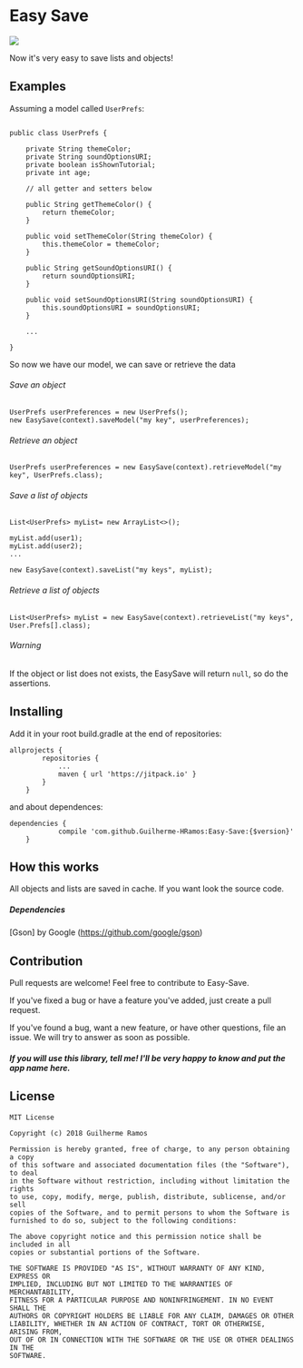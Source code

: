 # Easy Save

[![](https://jitpack.io/v/Guilherme-HRamos/Easy-Save.svg)](https://jitpack.io/#Guilherme-HRamos/Easy-Save)


Now it's very easy to save lists and objects!


## Examples

Assuming a model called `UserPrefs`:
```

public class UserPrefs {

    private String themeColor;
    private String soundOptionsURI;
    private boolean isShownTutorial;
    private int age;

    // all getter and setters below

    public String getThemeColor() {
        return themeColor;
    }

    public void setThemeColor(String themeColor) {
        this.themeColor = themeColor;
    }

    public String getSoundOptionsURI() {
        return soundOptionsURI;
    }

    public void setSoundOptionsURI(String soundOptionsURI) {
        this.soundOptionsURI = soundOptionsURI;
    }
    
    ...

}

```

So now we have our model, we can save or retrieve the data

###### Save an object

```
UserPrefs userPreferences = new UserPrefs();
new EasySave(context).saveModel("my key", userPreferences);
```

###### Retrieve an object

```
UserPrefs userPreferences = new EasySave(context).retrieveModel("my key", UserPrefs.class);
```
###### Save a list of objects

```
List<UserPrefs> myList= new ArrayList<>();

myList.add(user1);
myList.add(user2);
...

new EasySave(context).saveList("my keys", myList);
```

###### Retrieve a list of objects

```
List<UserPrefs> myList = new EasySave(context).retrieveList("my keys", User.Prefs[].class);
```

###### Warning

If the object or list does not exists, the EasySave will return `null`, so do the assertions.


## Installing

Add it in your root build.gradle at the end of repositories:
```
allprojects {
		repositories {
			...
			maven { url 'https://jitpack.io' }
		}
	}
```
and about dependences:
```
dependencies {
	        compile 'com.github.Guilherme-HRamos:Easy-Save:{$version}'
	}
```

## How this works

All objects and lists are saved in cache. If you want look the source code.

##### Dependencies

[Gson] by Google (https://github.com/google/gson)

## Contribution

Pull requests are welcome!
Feel free to contribute to Easy-Save.

If you've fixed a bug or have a feature you've added, just create a pull request.

If you've found a bug, want a new feature, or have other questions, file an issue. We will try to answer as soon as possible.

##### If you will use this library, tell me! I'll be very happy to know and put the app name here.

## License

```
MIT License

Copyright (c) 2018 Guilherme Ramos

Permission is hereby granted, free of charge, to any person obtaining a copy
of this software and associated documentation files (the "Software"), to deal
in the Software without restriction, including without limitation the rights
to use, copy, modify, merge, publish, distribute, sublicense, and/or sell
copies of the Software, and to permit persons to whom the Software is
furnished to do so, subject to the following conditions:

The above copyright notice and this permission notice shall be included in all
copies or substantial portions of the Software.

THE SOFTWARE IS PROVIDED "AS IS", WITHOUT WARRANTY OF ANY KIND, EXPRESS OR
IMPLIED, INCLUDING BUT NOT LIMITED TO THE WARRANTIES OF MERCHANTABILITY,
FITNESS FOR A PARTICULAR PURPOSE AND NONINFRINGEMENT. IN NO EVENT SHALL THE
AUTHORS OR COPYRIGHT HOLDERS BE LIABLE FOR ANY CLAIM, DAMAGES OR OTHER
LIABILITY, WHETHER IN AN ACTION OF CONTRACT, TORT OR OTHERWISE, ARISING FROM,
OUT OF OR IN CONNECTION WITH THE SOFTWARE OR THE USE OR OTHER DEALINGS IN THE
SOFTWARE.
```
